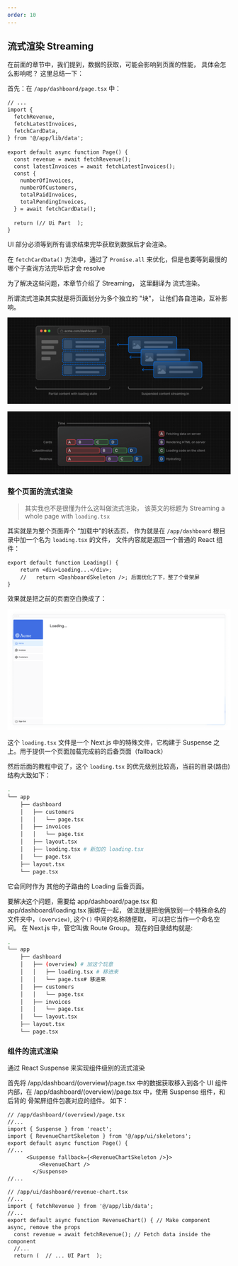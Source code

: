 ```yaml
---
order: 10
---
```


## 流式渲染 Streaming

在前面的章节中，我们提到，数据的获取，可能会影响到页面的性能， 具体会怎么影响呢？ 这里总结一下：

首先：在 `/app/dashboard/page.tsx` 中：

```tsx
// ...
import {
  fetchRevenue,
  fetchLatestInvoices,
  fetchCardData,
} from '@/app/lib/data';

export default async function Page() {
  const revenue = await fetchRevenue();
  const latestInvoices = await fetchLatestInvoices();
  const {
    numberOfInvoices,
    numberOfCustomers,
    totalPaidInvoices,
    totalPendingInvoices,
  } = await fetchCardData();

  return (// Ui Part  );
}
```

UI 部分必须等到所有请求结束完毕获取到数据后才会渲染。

在 `fetchCardData()` 方法中，通过了 `Promise.all` 来优化，但是也要等到最慢的哪个子查询方法完毕后才会 resolve

为了解决这些问题，本章节介绍了 Streaming， 这里翻译为 流式渲染。

所谓流式渲染其实就是将页面划分为多个独立的 "块"， 让他们各自渲染，互补影响。

![Diagram showing time with sequential data fetching and parallel data fetching](./assets/server-rendering-with-streaming.png)

![Diagram showing time with sequential data fetching and parallel data fetching](./assets/server-rendering-with-streaming-chart.png)

### 整个页面的流式渲染

> 其实我也不是很懂为什么这叫做流式渲染， 该英文的标题为 Streaming a whole page with `loading.tsx`

其实就是为整个页面弄个 “加载中”的状态页， 作为就是在 `/app/dashboard` 根目录中加一个名为 `loading.tsx` 的文件， 文件内容就是返回一个普通的 React 组件：

```tsx
export default function Loading() {
    return <div>Loading...</div>;
    //   return <DashboardSkeleton />; 后面优化了下，整了个骨架屏
}
```

效果就是把之前的页面空白换成了：

![Dashboard page with 'Loading...' text](./assets/loading-page.png)

这个 `loading.tsx` 文件是一个 Next.js 中的特殊文件，它构建于 Suspense 之上。用于提供一个页面加载完成前的后备页面（fallback）

然后后面的教程中说了，这个 `loading.tsx` 的优先级别比较高，当前的目录(路由)结构大致如下：

```bash
.
└── app
    ├── dashboard
    │   ├── customers
    │   │   └── page.tsx
    │   ├── invoices
    │   │   └── page.tsx
    │   ├── layout.tsx
    │   ├── loading.tsx # 新加的 loading.tsx
    │   └── page.tsx
    ├── layout.tsx
    └── page.tsx
```

它会同时作为 其他的子路由的 Loading 后备页面。

要解决这个问题，需要给 app/dashboard/page.tsx 和 app/dashboard/loading.tsx 捆绑在一起， 做法就是把他俩放到一个特殊命名的文件夹中，`(overview)`, 这个`()` 中间的名称随便取， 可以把它当作一个命名空间。 在 Next.js 中，管它叫做 Route Group。 现在的目录结构就是:

```bash
.
└── app
    ├── dashboard
    │   ├── (overview) # 加这个玩意
    │   │   ├── loading.tsx # 移进来
    │   │   └── page.tsx# 移进来
    │   ├── customers
    │   │   └── page.tsx
    │   ├── invoices
    │   │   └── page.tsx
    │   └── layout.tsx
    ├── layout.tsx
    └── page.tsx
```

### 组件的流式渲染

通过 React Suspense 来实现组件级别的流式渲染

首先将 /app/dashboard/(overview)/page.tsx 中的数据获取移入到各个 UI 组件内部，在 /app/dashboard/(overview)/page.tsx 中，使用 Suspense 组件，和后背的 骨架屏组件包裹对应的组件。 如下：

```tsx
// /app/dashboard/(overview)/page.tsx
//...
import { Suspense } from 'react';
import { RevenueChartSkeleton } from '@/app/ui/skeletons';
export default async function Page() {
//...
      <Suspense fallback={<RevenueChartSkeleton />}>
          <RevenueChart />
        </Suspense>
//...
```

```tsx
// /app/ui/dashboard/revenue-chart.tsx
//...
import { fetchRevenue } from '@/app/lib/data';
//...
export default async function RevenueChart() { // Make component async, remove the props
  const revenue = await fetchRevenue(); // Fetch data inside the component
  //...
  return (  // ... UI Part  );
```
